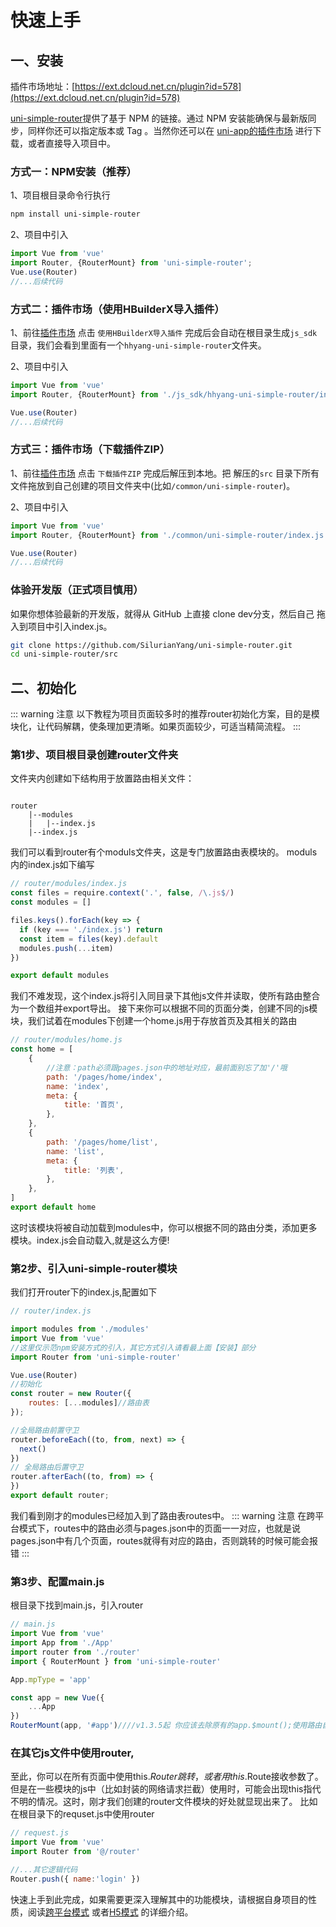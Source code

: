 
# 快速上手


## 一、安装

插件市场地址：[https://ext.dcloud.net.cn/plugin?id=578](https://ext.dcloud.net.cn/plugin?id=578)

[uni-simple-router](https://github.com/SilurianYang/uni-simple-router)提供了基于 NPM 的链接。通过 NPM 安装能确保与最新版同步，同样你还可以指定版本或 Tag 。当然你还可以在 [uni-app的插件市场](https://ext.dcloud.net.cn/plugin?id=578) 进行下载，或者直接导入项目中。

### 方式一：NPM安装（推荐）

1、项目根目录命令行执行
```bash
npm install uni-simple-router
```

2、项目中引入
```js
import Vue from 'vue'
import Router, {RouterMount} from 'uni-simple-router';
Vue.use(Router)
//...后续代码
```
### 方式二：插件市场（使用HBuilderX导入插件）

1、前往[插件市场](https://ext.dcloud.net.cn/plugin?id=578) 点击 `使用HBuilderX导入插件` 完成后会自动在根目录生成`js_sdk`目录，我们会看到里面有一个`hhyang-uni-simple-router`文件夹。

2、项目中引入
```js
import Vue from 'vue'
import Router, {RouterMount} from './js_sdk/hhyang-uni-simple-router/index.js';

Vue.use(Router)
//...后续代码
```
### 方式三：插件市场（下载插件ZIP）

1、前往[插件市场](https://ext.dcloud.net.cn/plugin?id=578) 点击 `下载插件ZIP` 完成后解压到本地。把 解压的`src` 目录下所有文件拖放到自己创建的项目文件夹中(比如`/common/uni-simple-router`)。

2、项目中引入
```js
import Vue from 'vue'
import Router, {RouterMount} from './common/uni-simple-router/index.js';

Vue.use(Router)
//...后续代码
```

### 体验开发版（正式项目慎用）
如果你想体验最新的开发版，就得从 GitHub 上直接 clone dev分支，然后自己 拖入到项目中引入index.js。

```bash
git clone https://github.com/SilurianYang/uni-simple-router.git
cd uni-simple-router/src
```
## 二、初始化

::: warning 注意
以下教程为项目页面较多时的推荐router初始化方案，目的是模块化，让代码解耦，使条理加更清晰。如果页面较少，可适当精简流程。
:::
### 第1步、项目根目录创建router文件夹
文件夹内创建如下结构用于放置路由相关文件：
```t

router
    |--modules
    |   |--index.js
    |--index.js

```
我们可以看到router有个moduls文件夹，这是专门放置路由表模块的。
moduls内的index.js如下编写
```js
// router/modules/index.js
const files = require.context('.', false, /\.js$/)
const modules = []

files.keys().forEach(key => {
  if (key === './index.js') return
  const item = files(key).default
  modules.push(...item)
})

export default modules

```
我们不难发现，这个index.js将引入同目录下其他js文件并读取，使所有路由整合为一个数组并export导出。
接下来你可以根据不同的页面分类，创建不同的js模块，我们试着在modules下创建一个home.js用于存放首页及其相关的路由

```js
// router/modules/home.js
const home = [
	{
        //注意：path必须跟pages.json中的地址对应，最前面别忘了加'/'哦
	    path: '/pages/home/index',
        name: 'index',
        meta: {
	        title: '首页',
	    },
    },
    {
	    path: '/pages/home/list',
        name: 'list',
        meta: {
	        title: '列表',
	    },
	},
]
export default home

```
这时该模块将被自动加载到modules中，你可以根据不同的路由分类，添加更多模块。index.js会自动载入,就是这么方便!
### 第2步、引入uni-simple-router模块
我们打开router下的index.js,配置如下
```js
// router/index.js

import modules from './modules'
import Vue from 'vue'
//这里仅示范npm安装方式的引入，其它方式引入请看最上面【安装】部分
import Router from 'uni-simple-router'

Vue.use(Router)
//初始化
const router = new Router({
    routes: [...modules]//路由表
});

//全局路由前置守卫
router.beforeEach((to, from, next) => {
  next()
})
// 全局路由后置守卫
router.afterEach((to, from) => {
})
export default router;
```
我们看到刚才的modules已经加入到了路由表routes中。
::: warning 注意
在跨平台模式下，routes中的路由必须与pages.json中的页面一一对应，也就是说pages.json中有几个页面，routes就得有对应的路由，否则跳转的时候可能会报错
:::
### 第3步、配置main.js
根目录下找到main.js，引入router
```js
// main.js
import Vue from 'vue'
import App from './App'
import router from './router'
import { RouterMount } from 'uni-simple-router'

App.mpType = 'app'

const app = new Vue({
	...App
})
RouterMount(app, '#app')////v1.3.5起 你应该去除原有的app.$mount();使用路由自带的渲染方式

```
### 在其它js文件中使用router,
至此，你可以在所有页面中使用this.$Router跳转，或者用this.$Route接收参数了。但是在一些模块的js中（比如封装的网络请求拦截）使用时，可能会出现this指代不明的情况。这时，刚才我们创建的router文件模块的好处就显现出来了。
比如在根目录下的requset.js中使用router
```js
// request.js
import Vue from 'vue'
import Router from '@/router'

//...其它逻辑代码
Router.push({ name:'login' })

```
快速上手到此完成，如果需要更深入理解其中的功能模块，请根据自身项目的性质，阅读[跨平台模式](./cross/match.md) 或者[H5模式](./h5/explian.md) 的详细介绍。